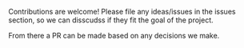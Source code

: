 Contributions are welcome! Please file any ideas/issues in the issues section, so we can disscudss if they fit the goal of the project. 

From there a PR can be made based on any decisions we make. 
